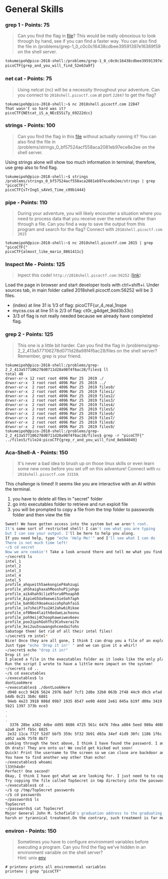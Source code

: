 # General Skills



### **grep 1 - Points: 75**

> Can you find the flag in [file](https://2018shell.picoctf.com/static/805ac70722810caa0b1c02bc88ef68d8/file)? This would be really obnoxious to look through by hand, see if you can find a faster way. You can also find the file in /problems/grep-1\_0\_c0c0c16438cdbee39591397e16389f59 on the shell server.

```bash
tokumeipoh@pico-2018-shell:/problems/grep-1_0_c0c0c16438cdbee39591397e16389f59$ cat file | grep "picoCTF{"
picoCTF{grep_and_you_will_find_52e63a9f}
```

### **net cat - Points: 75**

> Using netcat \(nc\) will be a necessity throughout your adventure. Can you connect to `2018shell.picoctf.com` at port `22847` to get the flag?

```text
tokumeipoh@pico-2018-shell:~$ nc 2018shell.picoctf.com 22847
That wasn't so hard was it?
picoCTF{NEtcat_iS_a_NEcESSiTy_69222dcc}
```



### **strings - Points: 100**

> Can you find the flag in this [file](https://2018shell.picoctf.com/static/e78981e684a62559baaef12a27f0e918/strings) without actually running it? You can also find the file in /problems/strings\_0\_bf57524acf558aca2081eb97ece8e2ee on the shell server.

Using strings alone will show too much information in terminal, therefore, use grep also to find flag.

```text
tokumeipoh@pico-2018-shell:~$ strings /problems/strings_0_bf57524acf558aca2081eb97ece8e2ee/strings | grep 
"picoCTF{"
picoCTF{sTrIngS_sAVeS_Time_c09b1444}
```

### **pipe - Points: 110**

> During your adventure, you will likely encounter a situation where you need to process data that you receive over the network rather than through a file. Can you find a way to save the output from this program and search for the flag? Connect with `2018shell.picoctf.com 2015`

```text
tokumeipoh@pico-2018-shell:~$ nc 2018shell.picoctf.com 2015 | grep "picoCTF{"
picoCTF{almost_like_mario_8861411c}
```

### **Inspect Me - Points: 125**

> Inpect this code! `http://2018shell.picoctf.com:56252` \([link](http://2018shell.picoctf.com:56252/)\)

Load the page in browser and start developer tools with ctrl+shift+i. Under sources tab, in main folder called 2018shell.picoctf.com:56252 will be 3 files.   
- \(index\) at line 31 is 1/3 of flag: picoCTF{ur\_4\_real\_1nspe  
- mycss.css at line 51 is 2/3 of flag: ct0r\_g4dget\_9dd3b33c}  
- 3/3 of flag is not really needed because we already have completed flag.

### **grep 2 - Points: 125**

> This one is a little bit harder. Can you find the flag in /problems/grep-2\_2\_413a577106278d0711d28a98f4f6ac28/files on the shell server? Remember, grep is your friend.

```text
tokumeipoh@pico-2018-shell:/problems/grep-2_2_413a577106278d0711d28a98f4f6ac28/files$ ll
total 48
drwxr-xr-x 12 root root 4096 Mar 25  2019 ./     
drwxr-xr-x  3 root root 4096 Mar 25  2019 ../    
drwxr-xr-x  2 root root 4096 Mar 25  2019 files0/
drwxr-xr-x  2 root root 4096 Mar 25  2019 files1/
drwxr-xr-x  2 root root 4096 Mar 25  2019 files2/
drwxr-xr-x  2 root root 4096 Mar 25  2019 files3/
drwxr-xr-x  2 root root 4096 Mar 25  2019 files4/
drwxr-xr-x  2 root root 4096 Mar 25  2019 files5/
drwxr-xr-x  2 root root 4096 Mar 25  2019 files6/
drwxr-xr-x  2 root root 4096 Mar 25  2019 files7/
drwxr-xr-x  2 root root 4096 Mar 25  2019 files8/
drwxr-xr-x  2 root root 4096 Mar 25  2019 files9/
tokumeipoh@pico-2018-shell:/problems/grep-2_2_413a577106278d0711d28a98f4f6ac28/files$ grep -r "picoCTF{" 
../files5/file24:picoCTF{grep_r_and_you_will_find_8eb84049}
```

### **Aca-Shell-A - Points: 150**

> It's never a bad idea to brush up on those linux skills or even learn some new ones before you set off on this adventure! Connect with `nc 2018shell.picoctf.com 33158`.

This challenge is timed! It seems like you are interactive with an AI within the terminal.   
1. you have to delete all files in "secret" folder  
2. go into executables folder to retrieve and run exploit file  
3. you will be prompted to copy a file from the tmp folder to passwords folder and then view the file

```bash
Sweet! We have gotten access into the system but we aren't root.
It's some sort of restricted shell! I can't see what you are typing
but I can see your output. I'll be here to help you along.
If you need help, type "echo 'Help Me!'" and I'll see what I can do
There is not much time left!
~/$ cd secret
Now we are cookin'! Take a look around there and tell me what you find!
~/secret$ ls
intel_1
intel_2
intel_3
intel_4
intel_5
profile_ahqueith5aekongieP4ahzugi
profile_ahShaighaxahMooshuP1johgo
profile_aik4hah9ilie9foru0Phoaph0
profile_AipieG5Ua9aewei5ieSoh7aph
profile_bah9Ech9oa4xaicohphahfaiG
profile_ie7sheiP7su2At2ahw6iRikoe
profile_of0Nee4laith8odaeLachoonu
profile_poh9eij4Choophaweiwev6eev
profile_poo3ipohGohThi9Cohverai7e
profile_Xei2uu5suwangohceedaifohs
Sabatoge them! Get rid of all their intel files!
~/secret$ rm intel*
Nice! Once they are all gone, I think I can drop you a file of an exploit!
Just type "echo 'Drop it in!' " and we can give it a whirl!
~/secret$ echo "drop it in!"
Drop it in!
I placed a file in the executables folder as it looks like the only place we can execute from!
Run the script I wrote to have a little more impact on the system!
~/secret$ cd ..
~/$ cd executables
~/executables$ ls
dontLookHere
~/executables$ ./dontLookHere          
 d940 ecc3 9426 5624 2976 8abf 7cf1 2d8e 32b0 063b 2f48 44c9 d9cb efad b644 a481 3e24 0536 7b7e dcf8 c2c2
b4db 0c21 3b0c 6881
 94eb 4e23 3918 086d 09b7 1935 8547 ee90 4ddd 2e61 845a b19f d09a 3419 c1dc c74e f2a7 c29e 971e 3342 5d3f
5b21 1397 373b ece3
.
.
.
  3376 28be a382 4dbe dd95 8686 4725 561c 6476 7dea a804 5eed 980a 4080 6319 758c d616 3aa1 c108 26ac e6c2
a2a8 2e7f fb5c 6025
 2e32 11ca 772f 52d7 bbf5 359c 5f32 3b91 d03a 34ef 41d9 30fc 1186 1f6c b6c0 6d57 fb76 9238 45e7 5755 c4d7
a052 aa36 75f8 8b77
Looking through the text above, I think I have found the password. I am just having trouble with a usernae.
Oh drats! They are onto us! We could get kicked out soon!
Quick! Print the username to the screen so we can close are backdoor and log into the account directly!
You have to find another way other than echo!
~/executables$ whoami
l33th4x0r
Perfect! One second!
Okay, I think I have got what we are looking for. I just need to to copy the file to a place we can read.
Try copying the file called TopSecret in tmp directory into the passwords folder.
~/executables$ cd ..
~/$ cp /tmp/TopSecret passwords
~/$ cd passwords
~/passwords$ ls
TopSecret
~/passwords$ cat TopSecret
Major General John M. Schofield's graduation address to the graduating class of 1879 at West Point is as follows: The discipline which makes the soldiers of a free country reliable in battle is not to be gained by harlh or tyrannical treatment.On the contrary, such treatment is far more likely to destroy than to make an army.It is possible to impart instruction and give commands in such a manner and such a tone of voice as to insplows: The discipline which makes the soldiers of a free country reliable in battle is not to be gained by hnot fail to excite strong resentment and a desire to disobey.The one mode or other of dealing with subordinatea springs from a corresponding spirit in the breast of the commander.He who feels the respect which is due to others, cannot fail to inspire in them respect for himself, while he who feels,and hence manifests disrespe~/$ cd passwords~/passwords$ lsTopSecret~/passwords$ cat TopSecretMajor General John M. Schofield's graduation address to the graduating class of 1879 at West Point is as follows: The discipline which makes the soldiers of a free country reliable in battle is not to be gained by 
harsh or tyrannical treatment.On the contrary, such treatment is far more likely
```

### **environ - Points: 150**

> Sometimes you have to configure environment variables before executing a program. Can you find the flag we've hidden in an environment variable on the shell server?  
> Hint:  unix [env](https://www.tutorialspoint.com/unix/unix-environment.htm)

```text
# printenv prints all environmental variables
printenv | grep "picoCTF"
```

